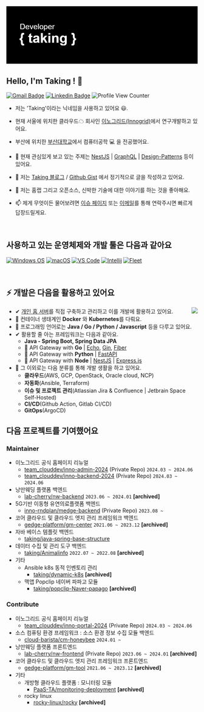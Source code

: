 <a href="https://github.com/taking" target="_blank" rel="noopener noreferrer">
    <img src="https://github.com/taking/taking/blob/main/header.png?raw=true" alt="github taking header" />
</a>

## Hello, I'm Taking ! 🚀

[![Gmail Badge](https://img.shields.io/badge/-Gmail-c14438?style=flat-square&logo=Gmail&logoColor=white&link=mailto:taking@duck.com)](mailto:taking@duck.com) [![Linkedin Badge](https://img.shields.io/badge/-Linkedin-blue?style=flat-square&logo=Linkedin&logoColor=white&link=https://www.linkedin.com/in/hyungtag-park/)](https://www.linkedin.com/in/hyungtag-park/)
![Profile View Counter](https://komarev.com/ghpvc/?username=taking)

- 저는 'Taking'이라는 닉네임을 사용하고 있어요 😃.

- 현재 서울에 위치한 클라우드☁ 회사인 [이노그리드(Innogrid)](https://www.innogrid.com)에서 연구개발하고 있어요.

- 부산에 위치한 [부산대학교](https://cse.pusan.ac.kr/cse/index.do)에서 컴퓨터공학 💻 을 전공했어요.

- 🌱 현재 관심있게 보고 있는 주제는 [NestJS](https://nestjs.com/) | [GraphQL](https://graphql.org/) | [Design-Patterns](https://#) 등이 있어요.

- 📝 저는 [Taking 블로그](https://taking.kr) / [Github Gist](https://gist.github.com/taking) 에서 정기적으로 글을 작성하고 있어요.

- 💬 저는 홈랩 그리고 오픈소스, 신박한 기술에 대한 이야기를 하는 것을 좋아해요.

- 📫 제게 무엇이든 물어보려면 [이슈 페이지](https://github.com/taking/taking/issues) 또는 [이메일](mailto:taking@duck.com)를 통해 연락주시면 빠르게 답장드릴게요.

<br />

## 사용하고 있는 운영체제와 개발 툴은 다음과 같아요

[![Windows OS](https://img.shields.io/badge/Windows-11-%23007ACC?style=flat-square&logo=windows)](https://insider.windows.com/en-us/insidewindows11) [![macOS](https://img.shields.io/badge/macOS-Ventura-%23007ACC?style=flat-square&logo=apple)](https://www.apple.com/macos/ventura/)
[![VS Code](https://img.shields.io/badge/IDE-VSCode-%23007ACC?style=flat-square&logo=Visual-studio-code)](https://code.visualstudio.com/)
[![Intellij](https://img.shields.io/badge/Jetbrain-Intellij-%23007ACC?style=flat-square&logo=intellijidea)](https://www.jetbrains.com/ko-kr/idea/) [![Fleet](https://img.shields.io/badge/Jetbrain-Fleet-%23007ACC?style=flat-square&logo=JetBrains)](https://www.jetbrains.com/fleet/)

<br />

## ⚡ 개발은 다음을 활용하고 있어요

<img align="right" src="https://github-readme-stats.vercel.app/api?username=taking&show_icons=true">

- ✔ [개인 홈 서버](https://taking.kr/about)를 직접 구축하고 관리하고 이를 개발에 활용하고 있어요.
- 🔧 컨테이너 생태계인 **Docker** 와 **Kubernetes**를 다뤄요.
- 💬 프로그래밍 언어로는 **Java / Go / Python / Javascript** 등을 다루고 있어요.
- ✔ 활용할 줄 아는 프레임워크는 다음과 같아요.
  - **Java - Spring Boot, Spring Data JPA**
  - 🚪 API Gateway with **Go** | [Echo](https://github.com/labstack/echo), [Gin](https://github.com/gin-gonic/gin), [Fiber](https://github.com/gofiber/fiber)
  - 🚪 API Gateway with **Python** | [FastAPI](https://github.com/tiangolo/fastapi)
  - 🚪 API Gateway with **Node** | [NestJS](https://github.com/nestjs/nest) | [Express.js](https://github.com/expressjs/express)
- 🔎 그 이외로는 다음 분류를 통해 개발 생활을 하고 있어요.
  - **클라우드**(AWS, GCP, OpenStack, Oracle cloud, NCP)
  - **자동화**(Ansible, Terraform)
  - **이슈 및 프로젝트 관리**(Atlassian Jira & Confluence | Jetbrain Space Self-Hosted)
  - **CI/CD**(Github Action, Gitlab CI/CD)
  - **GitOps**(ArgoCD)


## 다음 프로젝트를 기여했어요

### Maintainer
- 이노그리드 공식 홈페이지 리뉴얼
  - [team_clouddev/inno-admin-2024](https://rnd-app.innogrid.com/team_clouddev/inno-admin-2024) (Private Repo) `2024.03 ~ 2024.06`
  - [team_clouddev/inno-backend-2024](https://rnd-app.innogrid.com/team_clouddev/inno-backend) (Private Repo) `2024.03 ~ 2024.06`
- 낭만웨딩 플랫폼 백엔드
   - [lab-cherry/nw-backend](https://github.com/lab-cherry/nw-backend) `2023.06 ~ 2024.01` **[archived]** 
- 5G기반 이동형 유연의료플랫폼 백엔드
   - [inno-rndplan/medge-backend](https://github.com/inno-rndplan/medge-backend) (Private Repo) `2023.08 ~`
- 코어 클라우드 및 클라우드 엣지 관리 프레임워크 백엔드
  - [gedge-platform/gm-center](https://github.com/gedge-platform/gm-center) `2021.06 ~ 2023.12` **[archived]** 
- 자바 베이스 템플릿 백엔드
  - [taking/java-spring-base-structure](https://github.com/taking/java-spring-base-structure)
- 데이터 수집 및 관리 도구 백엔드
  - [taking/Animalinfo](https://github.com/taking/Animalinfo) `2022.07 ~ 2022.08` **[archived]** 
- 기타
  - Ansible k8s 동적 인벤토리 관리
    - [taking/dynamic-k8s](https://github.com/taking/dynamic-k8s) **[archived]** 
  - 맥앱 Popclip 네이버 파파고 모듈
    - [taking/popclip-Naver-papago](https://github.com/taking/popclip-Naver-papago) **[archived]** 

### Contribute
- 이노그리드 공식 홈페이지 리뉴얼
  - [team_clouddev/inno-portal-2024](https://rnd-app.innogrid.com/team_clouddev/inno-portal-2024) (Private Repo) `2024.03 ~ 2024.06`
- 소스 컴퓨팅 환경 프레임워크 : 소스 환경 정보 수집 모듈 백엔드
  - [cloud-barista/cm-honeybee](https://github.com/cloud-barista/cm-honeybee) `2024.01 ~`
- 낭만웨딩 플랫폼 프론트엔드
  - [lab-cherry/nw-frontend](https://github.com/lab-cherry/nw-frontend) (Private Repo) `2023.06 ~ 2024.01` **[archived]**
- 코어 클라우드 및 클라우드 엣지 관리 프레임워크 프론트엔드
  - [gedge-platform/gm-tool](https://github.com/gedge-platform/gm-tool) `2021.06 ~ 2023.12` **[archived]**
- 기타
  - 개방형 클라우드 플랫폼 : 모니터링 모듈
    - [PaaS-TA/monitoring-deployment](https://github.com/PaaS-TA/monitoring-deployment) **[archived]**  
  - rocky linux
    - [rocky-linux/rocky](https://github.com/rocky-linux/rocky) **[archived]** 
